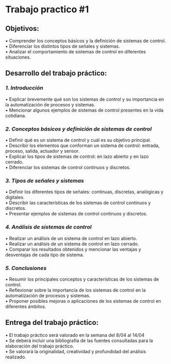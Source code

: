 # Trabajo practico #1

## **Objetivos:**

• Comprender los conceptos básicos y la definición de sistemas de control.  
• Diferenciar los distintos tipos de señales y sistemas.  
• Analizar el comportamiento de sistemas de control en diferentes situaciones.  

## **Desarrollo del trabajo práctico:**

### *1. Introducción*  
• Explicar brevemente qué son los sistemas de control y su importancia en la automatización de procesos y sistemas.  
• Mencionar algunos ejemplos de sistemas de control presentes en la vida cotidiana.  

### *2. Conceptos básicos y definición de sistemas de control*
• Definir qué es un sistema de control y cuál es su objetivo principal.  
• Describir los elementos que conforman un sistema de control: entrada, proceso, salida, actuador y sensor.  
• Explicar los tipos de sistemas de control: en lazo abierto y en lazo cerrado.  
• Diferenciar los sistemas de control continuos y discretos. 

### *3. Tipos de señales y sistemas*  
• Definir los diferentes tipos de señales: continuas, discretas, analógicas y digitales.  
• Describir las características de los sistemas de control continuos y discretos.  
• Presentar ejemplos de sistemas de control continuos y discretos.  

### *4. Análisis de sistemas de control*  
• Realizar un análisis de un sistema de control en lazo abierto.  
• Realizar un análisis de un sistema de control en lazo cerrado.  
• Comparar los resultados obtenidos y mencionar las ventajas y desventajas de cada tipo de sistema.

### *5. Conclusiones*
• Resumir los principales conceptos y características de los sistemas de control.  
• Reflexionar sobre la importancia de los sistemas de control en la automatización de procesos y sistemas.  
• Proponer posibles mejoras o aplicaciones de los sistemas de control en diferentes ámbitos.  

## Entrega del trabajo práctico:  
• El trabajo práctico será valorado en la semana del 8/04 al 14/04  
• Se deberá incluir una bibliografía de las fuentes consultadas para la elaboración del trabajo práctico.  
• Se valorará la originalidad, creatividad y profundidad del análisis realizado.  